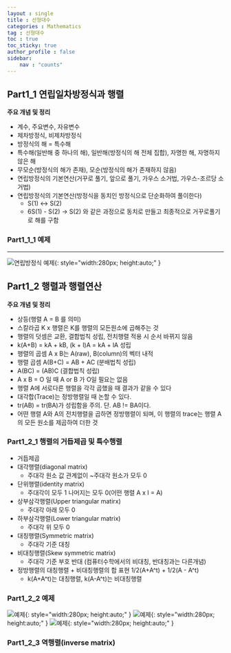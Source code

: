 ```yaml
---
layout : single
title : 선형대수
categories : Mathematics
tag : 선형대수
toc : true
toc_sticky: true 
author_profile : false
sidebar:
    nav : "counts"
---
```

## Part1_1 연립일차방정식과 행렬
  
**주요 개념 및 정리**
- 계수, 주요변수, 자유변수
- 제차방정식, 비제차방정식
- 방정식의 해 = 특수해
- 특수해(일반해 중 하나의 해), 일반해(방정식의 해 전체 집합), 자명한 해, 자명하지 않은 해
- 무모순(방정식의 해가 존재), 모순(방정식의 해가 존재하지 않음)
- 연립방정식의 기본연산(거꾸로 풀기, 앞으로 풀기, 가우스 소거법, 가우스-조르당 소거법)
- 연립방정식의 기본연산(방정식을 동치인 방정식으로 단순화하여 풀이한다)
    - S(1) <-> S(2)
    - 6S(1) - S(2) -> S(2) 와 같은 과정으로 동치로 만들고 최종적으로 거꾸로풀기로 해를 구함 

### Part1_1_1 예제
---
![연립방정식 예제](/images/p1_1.jpeg){: style="width:280px; height:auto;" }


## Part1_2 행렬과 행렬연산

**주요 개념 및 정리**
- 상등(행렬 A = B 를 의미)
- 스칼라곱 K x 행렬은 K를 행렬의 모든원소에 곱해주는 것
- 행렬의 덧셈은 교환, 결합법칙 성립, 전치행렬 적용 시 순서 바뀌지 않음
- k(A+B) = kA + kB, (k + l)A = kA + lA 성립
- 행렬의 곱셈 A x B는 A(raw), B(column)의 벡터 내적
- 행렬 곱셈 A(B+C) = AB + AC (분배법칙 성립)
- A(BC) = (AB)C (결합법칙 성립)
- A x B = O 일 때 A or B 가 O일 필요는 없음
- 행렬 A에 서로다른 행렬을 각각 곱했을 때 결과가 같을 수 있다
- 대각합(Trace)는 정방행렬일 때 논할 수 있다.
- tr(AB) = tr(BA)가 성립함을 주의. 단. AB != BA이다.
- 어떤 행렬 A와 A의 전치행렬을 곱하면 정방행렬이 되며, 이 행렬의 trace는 행렬 A의 모든 원소를 제곱하여 더한 것

### Part1_2_1 행렬의 거듭제곱 및 특수행렬
- 거듭제곱
- 대각행렬(diagonal matrix)
    - 주대각 원소 값 관계없이 ~주대각 원소가 모두 0
- 단위행렬(identity matrix)
    - 주대각이 모두 1 나머지는 모두 0(어떤 행렬 A x I = A)
- 상부삼각행렬(Upper triangular matirx)
    - 주대각 아래 모두 0
- 하부삼각행렬(Lower triangular matrix)
    - 주대각 위 모두 0
- 대칭행렬(Symmetric matrix)
    - 주대각 기준 대칭
- 비대칭행렬(Skew symmetric matrix)
    - 주대각 기준 부호 반대 (컴퓨터수학에서의 비대칭, 반대칭과는 다른개념)
- 정방행렬의 대칭행렬 + 비대칭행렬의 합 표현 1/2(A+A^t) + 1/2(A - A^t)
    - k(A+A^t)는 대칭행렬, k(A-A^t)는 비대칭행렬

### Part1_2_2 예제

![예제](/images/1_2_2_1.jpeg){: style="width:280px; height:auto;" }
![예제](/images/1_2_2_2.jpeg){: style="width:280px; height:auto;" }
![예제](/images/1_2_2_3.jpeg){: style="width:280px; height:auto;" }


### Part1_2_3 역행렬(inverse matrix)
